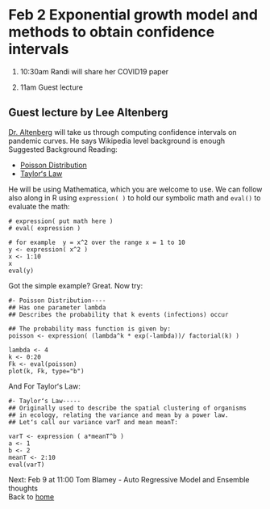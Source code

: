 # Feb 2 Exponential growth model and methods to obtain confidence intervals

1. 10:30am Randi will share her COVID19 paper

2. 11am Guest lecture

## Guest lecture by Lee Altenberg
[Dr. Altenberg](http://dynamics.org) will take us through computing confidence intervals on pandemic curves. He says Wikipedia level background is enough
Suggested Background Reading:  
* [Poisson Distribution](https://en.wikipedia.org/wiki/Poisson_distribution)  
* [Taylorʻs Law](https://en.wikipedia.org/wiki/Taylor%27s_law)

He will be using Mathematica, which you are welcome to use. We can follow also along in R using `expression( )` to hold our symbolic math and `eval()` to evaluate the math:
```
# expression( put math here )  
# eval( expression )

# for example  y = x^2 over the range x = 1 to 10
y <- expression( x^2 )
x <- 1:10
x
eval(y)
```

Got the simple example? Great. Now try:
```
#- Poisson Distribution----
## Has one parameter lambda
## Describes the probability that k events (infections) occur

## The probability mass function is given by:
poisson <- expression( (lambda^k * exp(-lambda))/ factorial(k) )

lambda <- 4
k <- 0:20
Fk <- eval(poisson)
plot(k, Fk, type="b")
```
And For Taylorʻs Law:
```
#- Taylorʻs Law-----
## Originally used to describe the spatial clustering of organisms
## in ecology, relating the variance and mean by a power law.
## Letʻs call our variance varT and mean meanT:

varT <- expression ( a*meanT^b )  
a <- 1
b <- 2
meanT <- 2:10
eval(varT)
```   


Next: Feb 9 at 11:00 Tom Blamey - Auto Regressive Model and Ensemble thoughts  
Back to [home](..)  
